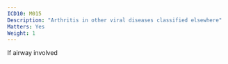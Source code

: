 ```yaml
---
ICD10: M015
Description: "Arthritis in other viral diseases classified elsewhere"
Matters: Yes
Weight: 1
---
```

If airway involved
